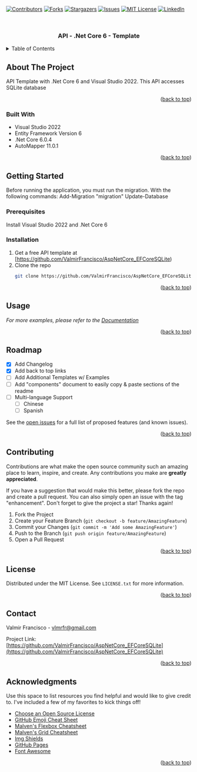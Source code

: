 <div id="top"></div>
<!--
*** Thanks for checking out the Best-README-Template. If you have a suggestion
*** that would make this better, please fork the repo and create a pull request
*** or simply open an issue with the tag "enhancement".
*** Don't forget to give the project a star!
*** Thanks again! Now go create something AMAZING! :D
-->



<!-- PROJECT SHIELDS -->
<!--
*** I'm using markdown "reference style" links for readability.
*** Reference links are enclosed in brackets [ ] instead of parentheses ( ).
*** See the bottom of this document for the declaration of the reference variables
*** for contributors-url, forks-url, etc. This is an optional, concise syntax you may use.
*** https://www.markdownguide.org/basic-syntax/#reference-style-links
-->
[![Contributors][contributors-shield]][contributors-url]
[![Forks][forks-shield]][forks-url]
[![Stargazers][stars-shield]][stars-url]
[![Issues][issues-shield]][issues-url]
[![MIT License][license-shield]][license-url]
[![LinkedIn][linkedin-shield]][linkedin-url]



<!-- PROJECT LOGO -->
<br />
<div align="center">

  <h3 align="center">API - .Net Core 6 - Template</h3>

</div>



<!-- TABLE OF CONTENTS -->
<details>
  <summary>Table of Contents</summary>
  <ol>
    <li>
      <a href="#about-the-project">About The Project</a>
      <ul>
        <li><a href="#built-with">Built With</a></li>
      </ul>
    </li>
    <li>
      <a href="#getting-started">Getting Started</a>
      <ul>
        <li><a href="#prerequisites">Prerequisites</a></li>
        <li><a href="#installation">Installation</a></li>
      </ul>
    </li>
    <li><a href="#usage">Usage</a></li>
    <li><a href="#roadmap">Roadmap</a></li>
    <li><a href="#contributing">Contributing</a></li>
    <li><a href="#license">License</a></li>
    <li><a href="#contact">Contact</a></li>
    <li><a href="#acknowledgments">Acknowledgments</a></li>
  </ol>
</details>



<!-- ABOUT THE PROJECT -->
## About The Project

API Template with .Net Core 6 and Visual Studio 2022.
This API accesses SQLite database

<p align="right">(<a href="#top">back to top</a>)</p>



### Built With

* Visual Studio 2022
* Entity Framework Version 6
* .Net Core 6.0.4
* AutoMapper 11.0.1

<p align="right">(<a href="#top">back to top</a>)</p>



<!-- GETTING STARTED -->
## Getting Started

Before running the application, you must run the migration. With the following commands:
Add-Migration "migration"
Update-Database

### Prerequisites

Install Visual Studio 2022 and .Net Core 6

### Installation

1. Get a free API template at [https://github.com/ValmirFrancisco/AspNetCore_EFCoreSQLite)
2. Clone the repo
   ```sh
   git clone https://github.com/ValmirFrancisco/AspNetCore_EFCoreSQLite.git
   ```

<p align="right">(<a href="#top">back to top</a>)</p>



<!-- USAGE EXAMPLES -->
## Usage

_For more examples, please refer to the [Documentation](https://github.com/ValmirFrancisco/AspNetCore_EFCoreSQLite)_

<p align="right">(<a href="#top">back to top</a>)</p>



<!-- ROADMAP -->
## Roadmap

- [x] Add Changelog
- [x] Add back to top links
- [ ] Add Additional Templates w/ Examples
- [ ] Add "components" document to easily copy & paste sections of the readme
- [ ] Multi-language Support
    - [ ] Chinese
    - [ ] Spanish

See the [open issues](https://github.com/ValmirFrancisco/AspNetCore_EFCoreSQLite/issues) for a full list of proposed features (and known issues).

<p align="right">(<a href="#top">back to top</a>)</p>



<!-- CONTRIBUTING -->
## Contributing

Contributions are what make the open source community such an amazing place to learn, inspire, and create. Any contributions you make are **greatly appreciated**.

If you have a suggestion that would make this better, please fork the repo and create a pull request. You can also simply open an issue with the tag "enhancement".
Don't forget to give the project a star! Thanks again!

1. Fork the Project
2. Create your Feature Branch (`git checkout -b feature/AmazingFeature`)
3. Commit your Changes (`git commit -m 'Add some AmazingFeature'`)
4. Push to the Branch (`git push origin feature/AmazingFeature`)
5. Open a Pull Request

<p align="right">(<a href="#top">back to top</a>)</p>



<!-- LICENSE -->
## License

Distributed under the MIT License. See `LICENSE.txt` for more information.

<p align="right">(<a href="#top">back to top</a>)</p>



<!-- CONTACT -->
## Contact

Valmir Francisco - vlmrfr@gmail.com

Project Link: [https://github.com/ValmirFrancisco/AspNetCore_EFCoreSQLite](https://github.com/ValmirFrancisco/AspNetCore_EFCoreSQLite)

<p align="right">(<a href="#top">back to top</a>)</p>



<!-- ACKNOWLEDGMENTS -->
## Acknowledgments

Use this space to list resources you find helpful and would like to give credit to. I've included a few of my favorites to kick things off!

* [Choose an Open Source License](https://choosealicense.com)
* [GitHub Emoji Cheat Sheet](https://www.webpagefx.com/tools/emoji-cheat-sheet)
* [Malven's Flexbox Cheatsheet](https://flexbox.malven.co/)
* [Malven's Grid Cheatsheet](https://grid.malven.co/)
* [Img Shields](https://shields.io)
* [GitHub Pages](https://pages.github.com)
* [Font Awesome](https://fontawesome.com)

<p align="right">(<a href="#top">back to top</a>)</p>



<!-- MARKDOWN LINKS & IMAGES -->
<!-- https://www.markdownguide.org/basic-syntax/#reference-style-links -->
[contributors-shield]: https://img.shields.io/github/contributors/ValmirFrancisco/Best-README-Template.svg?style=for-the-badge
[contributors-url]: https://github.com/ValmirFrancisco/Best-README-Template/graphs/contributors
[forks-shield]: https://img.shields.io/github/forks/ValmirFrancisco/Best-README-Template.svg?style=for-the-badge
[forks-url]: https://github.com/ValmirFrancisco/Best-README-Template/network/members
[stars-shield]: https://img.shields.io/github/stars/ValmirFrancisco/Best-README-Template.svg?style=for-the-badge
[stars-url]: https://github.com/ValmirFrancisco/Best-README-Template/stargazers
[issues-shield]: https://img.shields.io/github/issues/ValmirFrancisco/Best-README-Template.svg?style=for-the-badge
[issues-url]: https://github.com/ValmirFrancisco/Best-README-Template/issues
[license-shield]: https://img.shields.io/github/license/ValmirFrancisco/Best-README-Template.svg?style=for-the-badge
[license-url]: https://github.com/ValmirFrancisco/AspNetCore_EFCoreSQLite/blob/main/Licence.txt
[linkedin-shield]: https://img.shields.io/badge/-LinkedIn-black.svg?style=for-the-badge&logo=linkedin&colorB=555
[linkedin-url]: https://www.linkedin.com/in/valmir-francisco-b7a9a455/
[product-screenshot]: images/screenshot.png